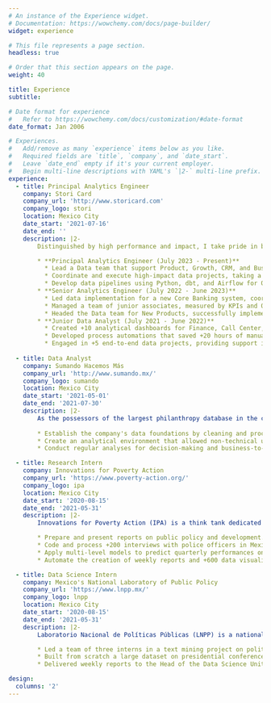 ```yaml
---
# An instance of the Experience widget.
# Documentation: https://wowchemy.com/docs/page-builder/
widget: experience

# This file represents a page section.
headless: true

# Order that this section appears on the page.
weight: 40

title: Experience
subtitle:

# Date format for experience
#   Refer to https://wowchemy.com/docs/customization/#date-format
date_format: Jan 2006

# Experiences.
#   Add/remove as many `experience` items below as you like.
#   Required fields are `title`, `company`, and `date_start`.
#   Leave `date_end` empty if it's your current employer.
#   Begin multi-line descriptions with YAML's `|2-` multi-line prefix.
experience:
  - title: Principal Analytics Engineer
    company: Stori Card
    company_url: 'http://www.storicard.com'
    company_logo: stori
    location: Mexico City
    date_start: '2021-07-16'
    date_end: ''
    description: |2-
        Distinguished by high performance and impact, I take pride in being the partner that has experienced the most significant career growth within the Data team having 2 promotions since I joind Stori. Back in the day, the Data department had only 4 members, now we have grown to over 25 and I lead a squad of 4 individuals.

        * **Principal Analytics Engineer (July 2023 - Present)**
          * Lead a Data team that support Product, Growth, CRM, and Business areas.
          * Coordinate and execute high-impact data projects, taking a holistic approach.
          * Develop data pipelines using Python, dbt, and Airflow for Operations and New Products teams.
        * **Senior Analytics Engineer (July 2022 - June 2023)**
          * Led data implementation for a new Core Banking system, coordinating efforts with Tech, Operations, and Finance teams.
          * Managed a team of junior associates, measured by KPIs and OKR achievements. Mentored their soft and technical skills, resulting in 1 out of 3 analysts receiving a promotion for outstanding performance.
          * Headed the Data team for New Products, successfully implementing +3 new products.
        * **Junior Data Analyst (July 2021 - June 2022)**
          * Created +10 analytical dashboards for Finance, Call Center, and Operations.
          * Developed process automations that saved +20 hours of manual work weekly.
          * Engaged in +5 end-to-end data projects, providing support in development and results presentation.
  
  - title: Data Analyst
    company: Sumando Hacemos Más
    company_url: 'http://www.sumando.mx/'
    company_logo: sumando
    location: Mexico City
    date_start: '2021-05-01'
    date_end: '2021-07-30'
    description: |2-
        As the possessors of the largest philanthropy database in the country, Sumando Hacemos Más facilitates connections between non-profit organizations and philanthropists in Mexico using advanced analytical and business intelligence tools. During my time there, I had the privilege to:
        
        * Establish the company's data foundations by cleaning and processing extensive datasets on philanthropy in Mexico
        * Create an analytical environment that allowed non-technical users to access information and generate data visualizations effortlessly.
        * Conduct regular analyses for decision-making and business-to-business meetings.

  - title: Research Intern
    company: Innovations for Poverty Action
    company_url: 'https://www.poverty-action.org/'
    company_logo: ipa
    location: Mexico City
    date_start: '2020-08-15'
    date_end: '2021-05-31'
    description: |2-
        Innovations for Poverty Action (IPA) is a think tank dedicated to public policy research and evaluation. Led by Annie Duflo, Nobel laureate in Economics, IPA collaborates closely with institutions like MIT and the World Bank. Within the project I was assigned to, I was able to:

        * Prepare and present reports on public policy and development.
        * Code and process +200 interviews with police officers in Mexico City
        * Apply multi-level models to predict quarterly performances on security based on INEGI's surveys
        * Automate the creation of weekly reports and +600 data visualizations

  - title: Data Science Intern
    company: Mexico's National Laboratory of Public Policy 
    company_url: 'https://www.lnpp.mx/'
    company_logo: lnpp
    location: Mexico City
    date_start: '2020-08-15'
    date_end: '2021-05-31'
    description: |2-
        Laboratorio Nacional de Políticas Públicas (LNPP) is a nationally relevant unit specialized in data science, methods, and empirical research techniques applied to public policies. During my tenure at LNPP I:

        * Led a team of three interns in a text mining project on political speeches, developing leadership and management skills.
        * Built from scratch a large dataset on presidential conferences, developing skills in design and research.
        * Delivered weekly reports to the Head of the Data Science Unit, Ph.D. Sebastián Garrido de Sierra 

design:
  columns: '2'
---
```

